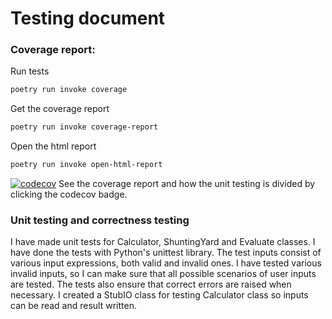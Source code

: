 # Testing document

### Coverage report:

Run tests
```bash
poetry run invoke coverage
```
Get the coverage report
```bash
poetry run invoke coverage-report
```
Open the html report
```bash
poetry run invoke open-html-report
```

[![codecov](https://codecov.io/gh/janikakalliokoski/datastructures-and-algorithms-lab/branch/main/graph/badge.svg?token=I9TZKLLES7)](https://codecov.io/gh/janikakalliokoski/datastructures-and-algorithms-lab)
See the coverage report and how the unit testing is divided by clicking the codecov badge.

### Unit testing and correctness testing

I have made unit tests for Calculator, ShuntingYard and Evaluate classes. I have done the tests with Python's unittest library.
The test inputs consist of various input expressions, both valid and invalid ones. I have tested various invalid inputs, so I can make sure that all possible scenarios of user inputs are tested. The tests also ensure that correct errors are raised when necessary.
I created a StubIO class for testing Calculator class so inputs can be read and result written.
